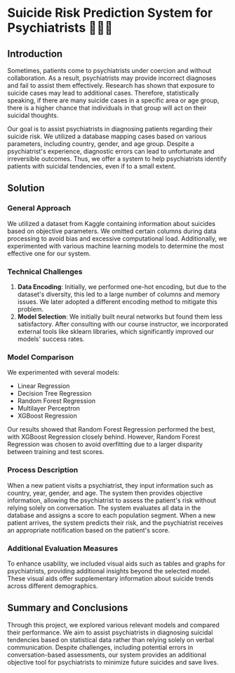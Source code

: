 # Suicide Risk Prediction System for Psychiatrists 👩🏻‍⚕️

## Introduction
Sometimes, patients come to psychiatrists under coercion and without collaboration. As a result, psychiatrists may provide incorrect diagnoses and fail to assist them effectively. Research has shown that exposure to suicide cases may lead to additional cases. Therefore, statistically speaking, if there are many suicide cases in a specific area or age group, there is a higher chance that individuals in that group will act on their suicidal thoughts.

Our goal is to assist psychiatrists in diagnosing patients regarding their suicide risk. We utilized a database mapping cases based on various parameters, including country, gender, and age group. Despite a psychiatrist's experience, diagnostic errors can lead to unfortunate and irreversible outcomes. Thus, we offer a system to help psychiatrists identify patients with suicidal tendencies, even if to a small extent.

## Solution
### General Approach
We utilized a dataset from Kaggle containing information about suicides based on objective parameters. We omitted certain columns during data processing to avoid bias and excessive computational load. Additionally, we experimented with various machine learning models to determine the most effective one for our system.

### Technical Challenges
1. **Data Encoding**: Initially, we performed one-hot encoding, but due to the dataset's diversity, this led to a large number of columns and memory issues. We later adopted a different encoding method to mitigate this problem.
2. **Model Selection**: We initially built neural networks but found them less satisfactory. After consulting with our course instructor, we incorporated external tools like sklearn libraries, which significantly improved our models' success rates.

### Model Comparison
We experimented with several models:
- Linear Regression
- Decision Tree Regression
- Random Forest Regression
- Multilayer Perceptron
- XGBoost Regression

Our results showed that Random Forest Regression performed the best, with XGBoost Regression closely behind. However, Random Forest Regression was chosen to avoid overfitting due to a larger disparity between training and test scores.

### Process Description
When a new patient visits a psychiatrist, they input information such as country, year, gender, and age. The system then provides objective information, allowing the psychiatrist to assess the patient's risk without relying solely on conversation. The system evaluates all data in the database and assigns a score to each population segment. When a new patient arrives, the system predicts their risk, and the psychiatrist receives an appropriate notification based on the patient's score.

### Additional Evaluation Measures
To enhance usability, we included visual aids such as tables and graphs for psychiatrists, providing additional insights beyond the selected model. These visual aids offer supplementary information about suicide trends across different demographics.

## Summary and Conclusions
Through this project, we explored various relevant models and compared their performance. We aim to assist psychiatrists in diagnosing suicidal tendencies based on statistical data rather than relying solely on verbal communication. Despite challenges, including potential errors in conversation-based assessments, our system provides an additional objective tool for psychiatrists to minimize future suicides and save lives.
